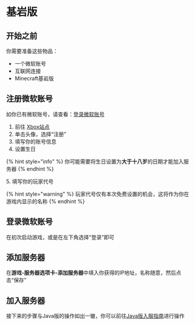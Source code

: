 # 基岩版

## 开始之前

你需要准备这些物品：

* 一个微软账号
* 互联网连接
* Minecraft基岩版

## 注册微软账号

如你已有微软账号，请查看：[登录微软账号](ji-yan-ban.md#deng-lu-wei-ruan-zhang-hao)

1. 前往 [Xbox站点](https://www.xbox.com)
2. 单击头像，选择“注册”
3. 填写你的账号信息
4. 设置生日

{% hint style="info" %}
你可能需要将生日设置为**大于十八岁**的日期才能加入服务器
{% endhint %}

&#x20; 5\.  填写你的玩家代号

{% hint style="warning" %}
玩家代号仅有本次免费设置的机会，这将作为你在游戏内显示的名称
{% endhint %}

## 登录微软账号

在初次启动游戏，或是在左下角选择“登录”即可

## 添加服务器

在**游戏-服务器选项卡-添加服务器**中填入你获得的IP地址，名称随意，然后点击“保存”

## 加入服务器

接下来的步骤与Java版的操作如出一辙，你可以前往[Java版入服指南](java.md#zhu-ce-fu-wu-qi-zhang-hao)进行操作

